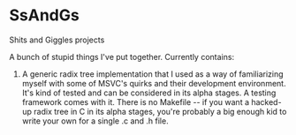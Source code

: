 SsAndGs
=======

Shits and Giggles projects

A bunch of stupid things I've put together.  Currently contains:

1.  A generic radix tree implementation that I used as a way of familiarizing myself with some of MSVC's quirks and their development environment.  It's kind of tested and can be considered in its alpha stages.  A testing framework comes with it.  There is no Makefile -- if you want a hacked-up radix tree in C in its alpha stages, you're probably a big enough kid to write your own for a single .c and .h file.
